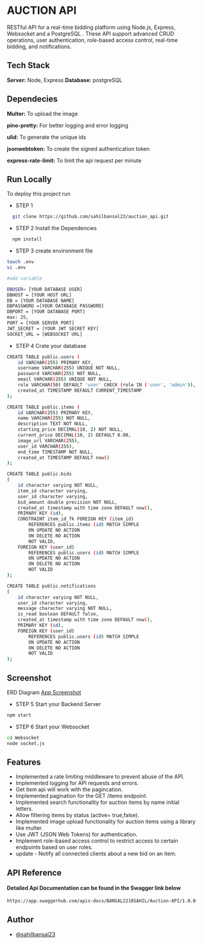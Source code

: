 
# AUCTION API

RESTful API for a real-time bidding platform using Node.js, Express, Websocket and a PostgreSQL . These API  support advanced CRUD operations, user authentication,  role-based access control, real-time bidding, and notifications. 




## Tech Stack

**Server:** Node, Express
**Database:** postgreSQL



## Dependecies

**Multer:** To upload the image 

**pino-pretty:** For better logging and error logging

**ulid:** To generate the unique ids

**jsonwebtoken:** To create the signed authentication token 

**express-rate-limit:** To limit the api request per minute





## Run Locally

To deploy this project run

- STEP 1
```bash
  git clone https://github.com/sahilbansal23/auction_api.git
```

- STEP 2
Install the Dependencies
```bash
  npm install
```
- STEP 3
create environment file
```bash
touch .env
vi .env 

#add variable 

DBUSER= [YOUR DATABASE USER]
DBHOST = [YOUR HOST URL]
DB = [YOUR DATABASE NAME]
DBPASSWORD =[YOUR DATABASE PASSWORD]
DBPORT = [YOUR DATABASE PORT]
max: 25,
PORT = [YOUR SERVER PORT]
JWT_SECRET = [YOUR JWT SECRET KEY]
SOCKET_URL = [WEBSOCKET URL]
```

- STEP 4
Crate your database
```bash
CREATE TABLE public.users (
    id VARCHAR(255) PRIMARY KEY,
    username VARCHAR(255) UNIQUE NOT NULL,
    password VARCHAR(255) NOT NULL,
    email VARCHAR(255) UNIQUE NOT NULL,
    role VARCHAR(50) DEFAULT 'user' CHECK (role IN ('user', 'admin')),
    created_at TIMESTAMP DEFAULT CURRENT_TIMESTAMP
);

CREATE TABLE public.items (
    id VARCHAR(255) PRIMARY KEY,
    name VARCHAR(255) NOT NULL,
    description TEXT NOT NULL,
    starting_price DECIMAL(10, 2) NOT NULL,
    current_price DECIMAL(10, 2) DEFAULT 0.00,
    image_url VARCHAR(255),
    user_id VARCHAR(255),
    end_time TIMESTAMP NOT NULL,
    created_at TIMESTAMP DEFAULT now()
);

CREATE TABLE public.bids
(
    id character varying NOT NULL,
    item_id character varying,
    user_id character varying,
    bid_amount double precision NOT NULL,
    created_at timestamp with time zone DEFAULT now(),
    PRIMARY KEY (id),
    CONSTRAINT item_id_fk FOREIGN KEY (item_id)
        REFERENCES public.items (id) MATCH SIMPLE
        ON UPDATE NO ACTION
        ON DELETE NO ACTION
        NOT VALID,
    FOREIGN KEY (user_id)
        REFERENCES public.users (id) MATCH SIMPLE
        ON UPDATE NO ACTION
        ON DELETE NO ACTION
        NOT VALID
);

CREATE TABLE public.notifications
(
    id character varying NOT NULL,
    user_id character varying,
    message character varying NOT NULL,
    is_read boolean DEFAULT false,
    created_at timestamp with time zone DEFAULT now(),
    PRIMARY KEY (id),
    FOREIGN KEY (user_id)
        REFERENCES public.users (id) MATCH SIMPLE
        ON UPDATE NO ACTION
        ON DELETE NO ACTION
        NOT VALID
);


```

## Screenshot
 ERD Diagram
[App Screenshot](https://drive.google.com/file/d/1i-BhJd2o6xAodEYpYJT3GFJ2AYs9HSAu/view?usp=sharing)


- STEP 5
Start your Backend Server
```bash
npm start
```

- STEP 6
Start your Websocket
```bash
cd Websocket
node socket.js
```




## Features

- Implemented a rate limiting middleware to prevent abuse of the API.
- Implemented logging for API requests and errors.
- Get item api will work with the pagincation.
- Implemented pagination for the GET /items endpoint. 
- Implemented search functionality for auction items by name initial letters. 
- Allow filtering items by status (active= true,false). 
- Implemented image upload functionality for auction items using a library like multer.
- Use JWT (JSON Web Tokens) for authentication. 
- Implement role-based access control to restrict access to certain endpoints based on user roles. 
- update - Notify all connected clients about a new bid on an item. 




## API Reference

#### Detailed Api Documentation can be found in the Swagger link below

```bash
https://app.swaggerhub.com/apis-docs/BANSAL2210SAHIL/Auction-API/1.0.0-oas3
```

## Author

- [@sahilbansal23](https://www.linkedin.com/in/sahilbansal23/)

